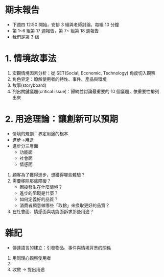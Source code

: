 # 期末報告
* 下週四 12:50 開始，安排 3 組與老師討論，每組 10 分鐘
* 第 1~6 組第 17 週報告，第 7~ 組第 18 週報告
* 我們是第 3 組

# 1. 情境故事法
1. 宏觀情境因素分析：從 SET(Social, Economic, Technology) 角度切入觀察
2. 角色界定：瞭解使用者的特性、事件、產品與環境
3. 故事(storyboard)
4. 列出關鍵議題(critical issue)：歸納並討論最重要的 10 個議題，依重要性排列出來

# 2. 用途理論：讓創新可以預期
* 情境的規劃：界定用途的根本
* 進步→用途
* 進步分三層面
    * 功能面
    * 社會面
    * 情感面
1. 顧客為了獲得進步，想獲得哪些體驗？
2. 需要移除那些障礙？
    * 困擾發生在什麼情境？
    * 進步的阻礙是什麼？
    * 如何定義好的品質？
    * 消費者願意做哪些「取捨」來換取更好的品質？
3. 在社會面、情感面與功能面訴求那些用途？

# 雜記
* 傳達語言的建立：引發物品、事件與情境背景的關係
1. 用同理心觀察使用者
2. 
3. 收斂 -> 提出用途